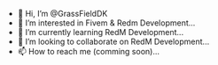 - 👋 Hi, I’m @GrassFieldDK
- 👀 I’m interested in Fivem & Redm Development...
- 🌱 I’m currently learning RedM Development...
- 💞️ I’m looking to collaborate on RedM Development...
- 📫 How to reach me (comming soon)...

<!---
GrassFieldDK/GrassFieldDK is a ✨ special ✨ repository because its `README.md` (this file) appears on your GitHub profile.
You can click the Preview link to take a look at your changes.
--->
